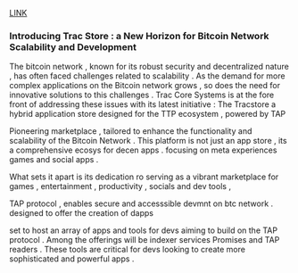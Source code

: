 [LINK](https://medium.com/trac-systems/introducing-tracstore-a-new-horizon-for-bitcoin-network-scalability-and-development-7172dcd4a6a3) 

### Introducing Trac Store : a New Horizon for Bitcoin Network Scalability and Development

The bitcoin network , known for its robust security and decentralized nature , has often faced challenges related to scalability . As the demand for more complex applications on the Bitcoin network grows , so does the need for innovative solutions to this challenges . Trac Core Systems is at the fore front of addressing these issues with its latest initiative : The Tracstore a hybrid application store designed for the TTP ecosystem  , powered by TAP

Pioneering marketplace , tailored to enhance the functionality and scalability of the Bitcoin Network . This platform is not just an app store , its a comprehensive ecosys for decen apps . focusing on meta experiences games and social apps .

What sets it apart is its dedication ro serving as a vibrant marketplace for games , entertainment , productivity , socials and dev tools , 

TAP protocol , enables secure and accesssible devmnt on btc network . designed to offer the creation of dapps 

set to host an array of apps and tools for devs aiming to build on the TAP protocol . Among the offerings will be indexer services Promises and TAP readers . These tools are critical for devs looking to create more sophisticated and powerful apps . 

